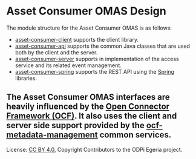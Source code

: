 <!-- SPDX-License-Identifier: CC-BY-4.0 -->
<!-- Copyright Contributors to the ODPi Egeria project. -->

# Asset Consumer OMAS Design

The module structure for the Asset Consumer OMAS is as follows:

* [asset-consumer-client](../../asset-consumer-client) supports the client library.
* [asset-consumer-api](../../asset-consumer-api) supports the common Java classes that are used both by the client and the server.
* [asset-consumer-server](../../asset-consumer-server) supports in implementation of the access service and its related event management.
* [asset-consumer-spring](../../asset-consumer-spring) supports the REST API using the [Spring](../../../../../developer-resources/Spring.md) libraries.

The Asset Consumer OMAS interfaces are heavily influenced by the
[Open Connector Framework (OCF)](../../../../frameworks/open-connector-framework).
It also uses the client and server side support provided by the
[ocf-metadata-management](../../../../framework-services/ocf-metadata-management) common services.
----
License: [CC BY 4.0](https://creativecommons.org/licenses/by/4.0/),
Copyright Contributors to the ODPi Egeria project.